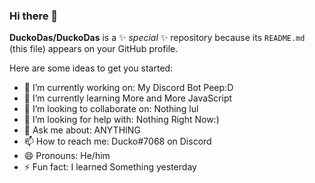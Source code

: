 ### Hi there 👋

**DuckoDas/DuckoDas** is a ✨ _special_ ✨ repository because its `README.md` (this file) appears on your GitHub profile.

Here are some ideas to get you started:

- 🔭 I’m currently working on: My Discord Bot Peep:D
- 🌱 I’m currently learning More and More JavaScript
- 👯 I’m looking to collaborate on: Nothing lul
- 🤔 I’m looking for help with: Nothing Right Now:)
- 💬 Ask me about: ANYTHING
- 📫 How to reach me: Ducko#7068 on Discord
- 😄 Pronouns: He/him
- ⚡ Fun fact: I learned Something yesterday
